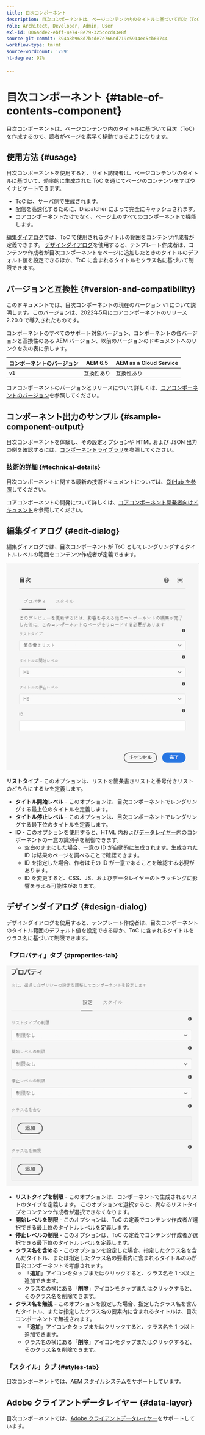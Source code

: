 ```yaml
---
title: 目次コンポーネント
description: 目次コンポーネントは、ページコンテンツ内のタイトルに基づいて目次（ToC）を作成するので、読者がページを素早く移動できるようになります。
role: Architect, Developer, Admin, User
exl-id: 006adde2-ebff-4e74-8e79-325cccd43e8f
source-git-commit: 394a8b968d7bcde7e766ed719c5914ec5cb60744
workflow-type: tm+mt
source-wordcount: '759'
ht-degree: 92%

---
```


# 目次コンポーネント {#table-of-contents-component}

目次コンポーネントは、ページコンテンツ内のタイトルに基づいて目次（ToC）を作成するので、読者がページを素早く移動できるようになります。

## 使用方法 {#usage}

目次コンポーネントを使用すると、サイト訪問者は、ページコンテンツのタイトルに基づいて、効率的に生成された ToC を通じてページのコンテンツをすばやくナビゲートできます。

* ToC は、サーバ側で生成されます。
* 配信を高速化するために、Dispatcher によって完全にキャッシュされます。
* コアコンポーネントだけでなく、ページ上のすべてのコンポーネントで機能します。

[編集ダイアログ](#edit-dialog)では、ToC で使用されるタイトルの範囲をコンテンツ作成者が定義できます。 [デザインダイアログ](#design-dialog)を使用すると、テンプレート作成者は、コンテンツ作成者が目次コンポーネントをページに追加したときのタイトルのデフォルト値を設定できるほか、ToC に含まれるタイトルをクラス名に基づいて制限できます。

## バージョンと互換性 {#version-and-compatibility}

このドキュメントでは、目次コンポーネントの現在のバージョン v1 について説明します。このバージョンは、2022年5月にコアコンポーネントのリリース 2.20.0 で導入されたものです。

コンポーネントのすべてのサポート対象バージョン、コンポーネントの各バージョンと互換性のある AEM バージョン、以前のバージョンのドキュメントへのリンクを次の表に示します。

| コンポーネントのバージョン | AEM 6.5 | AEM as a Cloud Service |
|---|---|---|
| v1 | 互換性あり | 互換性あり |

コアコンポーネントのバージョンとリリースについて詳しくは、[コアコンポーネントのバージョン](/help/versions.md)を参照してください。

## コンポーネント出力のサンプル {#sample-component-output}

目次コンポーネントを体験し、その設定オプションや HTML および JSON 出力の例を確認するには、[コンポーネントライブラリ](https://adobe.com/go/aem_cmp_library_tableofcontents)を参照してください。

### 技術的詳細 {#technical-details}

目次コンポーネントに関する最新の技術ドキュメントについては、[GitHub を参照](https://adobe.com/go/aem_cmp_tech_tableofcontents_v1)してください。

コアコンポーネントの開発について詳しくは、[コアコンポーネント開発者向けドキュメント](/help/developing/overview.md)を参照してください。

## 編集ダイアログ {#edit-dialog}

編集ダイアログでは、目次コンポーネントが ToC としてレンダリングするタイトルレベルの範囲をコンテンツ作成者が定義できます。

![目次コンポーネントの編集ダイアログ](/help/assets/tableofcontents-edit.png)

**リストタイプ** - このオプションは、リストを箇条書きリストと番号付きリストのどちらにするかを定義します。
* **タイトル開始レベル** - このオプションは、目次コンポーネントでレンダリングする最上位のタイトルを定義します。
* **タイトル停止レベル** - このオプションは、目次コンポーネントでレンダリングする最下位のタイトルを定義します。
* **ID** - このオプションを使用すると、HTML 内および[データレイヤー](/help/developing/data-layer/overview.md)内のコンポーネントの一意の識別子を制御できます。
   * 空白のままにした場合、一意の ID が自動的に生成されます。生成された ID は結果のページを調べることで確認できます。
   * ID を指定した場合、作者はその ID が一意であることを確認する必要があります。
   * ID を変更すると、CSS、JS、およびデータレイヤーのトラッキングに影響を与える可能性があります。

## デザインダイアログ {#design-dialog}

デザインダイアログを使用すると、テンプレート作成者は、目次コンポーネントのタイトル範囲のデフォルト値を設定できるほか、ToC に含まれるタイトルをクラス名に基づいて制限できます。

### 「プロパティ」タブ {#properties-tab}

![クイック検索コンポーネントのデザインダイアログ](/help/assets/tableofcontents-design.png)

* **リストタイプを制限** - このオプションは、コンポーネントで生成されるリストのタイプを定義します。 このオプションを選択すると、異なるリストタイプをコンテンツ作成者が選択できなくなります。
* **開始レベルを制限** - このオプションは、ToC の定義でコンテンツ作成者が選択できる最上位のタイトルレベルを定義します。
* **停止レベルの制限** - このオプションは、ToC の定義でコンテンツ作成者が選択できる最下位のタイトルレベルを定義します。
* **クラス名を含める** - このオプションを設定した場合、指定したクラス名を含んだタイトル、または指定したクラス名の要素内に含まれるタイトルのみが目次コンポーネントで考慮されます。
   * 「**追加**」アイコンをタップまたはクリックすると、クラス名を 1 つ以上追加できます。
   * クラス名の横にある「**削除**」アイコンをタップまたはクリックすると、そのクラス名を削除できます。
* **クラス名を無視** - このオプションを設定した場合、指定したクラス名を含んだタイトル、または指定したクラス名の要素内に含まれるタイトルは、目次コンポーネントで無視されます。
   * 「**追加**」アイコンをタップまたはクリックすると、クラス名を 1 つ以上追加できます。
   * クラス名の横にある「**削除**」アイコンをタップまたはクリックすると、そのクラス名を削除できます。

### 「スタイル」タブ {#styles-tab}

目次コンポーネントでは、AEM [スタイルシステム](/help/get-started/authoring.md#component-styling)をサポートしています。

## Adobe クライアントデータレイヤー {#data-layer}

目次コンポーネントでは、[Adobe クライアントデータレイヤー](/help/developing/data-layer/overview.md)をサポートしています。
